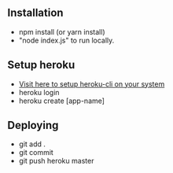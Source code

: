 ## Installation
- npm install (or yarn install)
- "node index.js" to run locally.

## Setup heroku
- [Visit here to setup heroku-cli on your system](https://devcenter.heroku.com/articles/getting-started-with-nodejs#set-up)
- heroku login
- heroku create [app-name]

## Deploying
- git add .
- git commit
- git push heroku master
